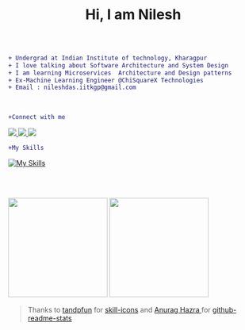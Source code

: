 <h1 align="center">Hi, I am Nilesh </h1>

</br>

```diff

+ Undergrad at Indian Institute of technology, Kharagpur
+ I love talking about Software Architecture and System Design   
+ I am learning Microservices  Architecture and Design patterns   
+ Ex-Machine Learning Engineer @ChiSquareX Technologies  
+ Email : nileshdas.iitkgp@gmail.com  

```
</br>

```diff
+Connect with me
```


<a href="https://www.linkedin.com/in/nilesh-kumar-05/" >
<img src="https://skillicons.dev/icons?i=linkedin&theme=light" />
</a>
<a href="https://stackoverflow.com/users/19338249/imnotrobot">
  <img src="https://skillicons.dev/icons?i=stackoverflow&theme=light" />
</a>
<a href="https://twitter.com/kumarni43298541">
  <img src="https://skillicons.dev/icons?i=twitter&theme=light" />
</a>


</br>

```diff
+My Skills
```
[![My Skills](https://skills.thijs.gg/icons?i=python,c,cpp,java,go,javascript,pytorch,tensorflow,flask,django,aws,firebase,react,nodejs,redis,mongodb,git,linux&theme=light)](https://skills.thijs.gg)

<!--
[![My Skills](https://skillicons.dev/icons?i=pytorch,tensorflow,flask,django,aws,firebase&theme=light)](https://skillicons.dev)
[![My Skills](https://skillicons.dev/icons?i=react,nodejs,redis,mongodb,git,linux&theme=light)](https://skillicons.dev)
-->




</br></br>
<p float="left">
  <img height="200em" src="https://github-readme-stats.vercel.app/api?username=nilesh05apr&show_icons=true&theme=vue" />
  <img height="200em" src="https://github-readme-stats.vercel.app/api/top-langs/?username=nilesh05apr&theme=vue" />
</p>

<!--
<p>
  <img src="https://github-profile-summary-cards.vercel.app/api/cards/profile-details?username=nilesh05apr&theme=vue" />
</p>
-->


> Thanks to <a href="https://github.com/tanpfun">tandpfun</a> for <a href="https://github.com/tandpfun/skill-icons">skill-icons</a> and <a href="https://github.com/anuraghazra"> Anurag Hazra </a> for <a href="https://github.com/anuraghazra/github-readme-stats">github-readme-stats</a>
